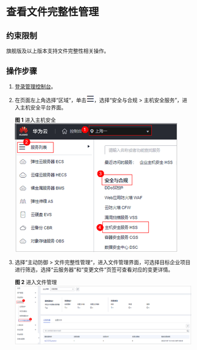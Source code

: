 # 查看文件完整性管理<a name="hss_01_0360"></a>

## 约束限制<a name="section268216245291"></a>

旗舰版及以上版本支持文件完整性相关操作。

## 操作步骤<a name="section10386750121511"></a>

1.  [登录管理控制台](https://console.huaweicloud.com/?locale=zh-cn)。
2.  在页面左上角选择“区域“，单击![](figures/zh-cn_image_0000001517317834.png)，选择“安全与合规 \> 主机安全服务”，进入主机安全平台界面。

    **图 1**  进入主机安全<a name="hss_01_0234_fig1855613765114"></a>  
    ![](figures/进入主机安全.png "进入主机安全")

3.  选择“主动防御  \>  文件完整性管理“，进入文件管理界面，可选择目标企业项目进行筛选，选择“云服务器“和“变更文件“页签可查看对应的变更详情。

    **图 2**  进入文件管理<a name="fig661013271063"></a>  
    ![](figures/进入文件管理.png "进入文件管理")

